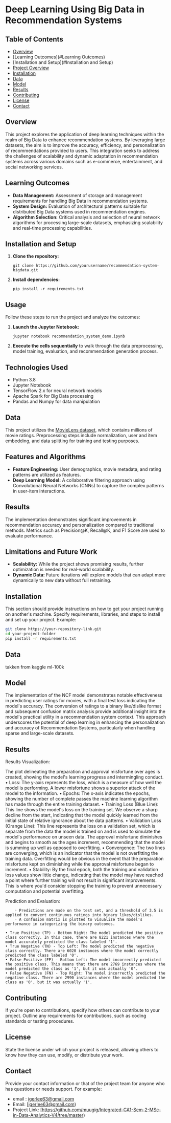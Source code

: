 # Deep Learning Using Big Data in Recommendation Systems

## Table of Contents
- [Overview](#Overview)
- [Learning Outcomes](#Learning Outcomes)
- [Installation and Setup](#Installation and Setup)
- [Project Overview](#project-overview)
- [Installation](#installation)
- [Data](#data)
- [Model](#model)
- [Results](#results)
- [Contributing](#contributing)
- [License](#license)
- [Contact](#contact)

## Overview
This project explores the application of deep learning techniques within the realm of Big Data to enhance recommendation systems. By leveraging large datasets, the aim is to improve the accuracy, efficiency, and personalization of recommendations provided to users. This integration seeks to address the challenges of scalability and dynamic adaptation in recommendation systems across various domains such as e-commerce, entertainment, and social networking services.

## Learning Outcomes
- **Data Management:** Assessment of storage and management requirements for handling Big Data in recommendation systems.
- **System Design:** Evaluation of architectural patterns suitable for distributed Big Data systems used in recommendation engines.
- **Algorithm Selection:** Critical analysis and selection of neural network algorithms for processing large-scale datasets, emphasizing scalability and real-time processing capabilities.

## Installation and Setup
1. **Clone the repository:**
   ```
   git clone https://github.com/yourusername/recommendation-system-bigdata.git
   ```
2. **Install dependencies:**
   ```
   pip install -r requirements.txt
   ```

## Usage
Follow these steps to run the project and analyze the outcomes:
1. **Launch the Jupyter Notebook:**
   ```
   jupyter notebook recommendation_system_demo.ipynb
   ```
2. **Execute the cells sequentially** to walk through the data preprocessing, model training, evaluation, and recommendation generation process.

## Technologies Used
- Python 3.8
- Jupyter Notebook
- TensorFlow 2.x for neural network models
- Apache Spark for Big Data processing
- Pandas and Numpy for data manipulation

## Data
This project utilizes the [MovieLens dataset](https://grouplens.org/datasets/movielens/), which contains millions of movie ratings. Preprocessing steps include normalization, user and item embedding, and data splitting for training and testing purposes.

## Features and Algorithms
- **Feature Engineering:** User demographics, movie metadata, and rating patterns are utilized as features.
- **Deep Learning Model:** A collaborative filtering approach using Convolutional Neural Networks (CNNs) to capture the complex patterns in user-item interactions.

## Results
The implementation demonstrates significant improvements in recommendation accuracy and personalization compared to traditional methods. Metrics such as Precision@K, Recall@K, and F1 Score are used to evaluate performance.

## Limitations and Future Work
- **Scalability:** While the project shows promising results, further optimization is needed for real-world scalability.
- **Dynamic Data:** Future iterations will explore models that can adapt more dynamically to new data without full retraining.

## Installation
This section should provide instructions on how to get your project running on another's machine. Specify requirements, libraries, and steps to install and set up your project. Example:

```bash
git clone https://your-repository-link.git
cd your-project-folder
pip install -r requirements.txt
```


## Data
takken from kaggle ml-100k
## Model
The implementation of the NCF model demonstrates notable effectiveness in predicting user ratings for movies, with a final test loss indicating the model's accuracy. The conversion of ratings to a binary like/dislike format and subsequent confusion matrix analysis provide additional insight into the model's practical utility in a recommendation system context. This approach underscores the potential of deep learning in enhancing the personalization and accuracy of Recommendation Systems, particularly when handling sparse and large-scale datasets. 


## Results
Results Visualization:

The plot delineating the preparation and approval misfortune over ages is created, showing the model's learning progress and intermingling conduct.
    • Loss: The y-axis represents the loss, which is a measure of how well the model is performing. A lower misfortune shows a superior attack of the model to the information.
    • Epochs: The x-axis indicates the epochs, showing the number of complete passes the machine learning algorithm has made through the entire training dataset.
    • Training Loss (Blue Line): This line shows the model's loss on the training set. We observe a sharp decline from the start, indicating that the model quickly learned from the initial state of relative ignorance about the data patterns.
    • Validation Loss (Orange Line): This line represents the loss on a validation set, which is separate from the data the model is trained on and is used to simulate the model's performance on unseen data. The approval misfortune diminishes and begins to smooth as the ages increment, recommending that the model is summing up well as opposed to overfitting.
    • Convergence: The two lines are converging, which is an indicator that the model is not overfitting the training data. Overfitting would be obvious in the event that the preparation misfortune kept on diminishing while the approval misfortune began to increment.
    • Stability: By the final epoch, both the training and validation loss values show little change, indicating that the model may have reached a point where further training will not result in significant improvements. This is where you'd consider stopping the training to prevent unnecessary computation and potential overfitting.


Prediction and Evaluation:

        ◦ Predictions are made on the test set, and a threshold of 3.5 is applied to convert continuous ratings into binary likes/dislikes.
        ◦ A confusion matrix is plotted to visualize the model's performance in categorizing the binary outcomes.

    • True Positive (TP) - Bottom Right: The model predicted the positive class correctly. In this case, there are 8221 instances where the model accurately predicted the class labeled '1'.
    • True Negative (TN) - Top Left: The model predicted the negative class correctly. There are 6020 instances where the model correctly predicted the class labeled '0'.
    • False Positive (FP) - Bottom Left: The model incorrectly predicted the positive class. This means that there are 2769 instances where the model predicted the class as '1', but it was actually '0'.
    • False Negative (FN) - Top Right: The model incorrectly predicted the negative class. There are 2990 instances where the model predicted the class as '0', but it was actually '1'.

## Contributing
If you're open to contributions, specify how others can contribute to your project. Outline any requirements for contributions, such as coding standards or testing procedures.

## License
State the license under which your project is released, allowing others to know how they can use, modify, or distribute your work.

## Contact
Provide your contact information or that of the project team for anyone who has questions or needs support. For example:
- email : igerlee63@gmail.com
- Email: [igerlee63@gmail.com)
- Project Link: [https://github.com/muugig/Integrated-CA1-Sem-2-MSc-in-Data-Analytics-V4/tree/master)

